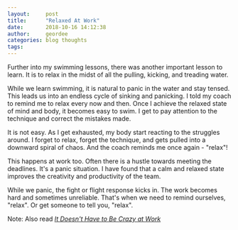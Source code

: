 ```yaml
---
layout:     post
title:      "Relaxed At Work"
date:       2018-10-16 14:12:38
author:     geordee
categories: blog thoughts
tags:
---
```


Further into my swimming lessons, there was another important lesson to learn. It is to relax in the midst of all the pulling, kicking, and treading water.

While we learn swimming, it is natural to panic in the water and stay tensed. This leads us into an endless cycle of sinking and panicking. I told my coach to remind me to relax every now and then. Once I achieve the relaxed state of mind and body, it becomes easy to swim. I get to pay attention to the technique and correct the mistakes made.

It is not easy. As I get exhausted, my body start reacting to the struggles around. I forget to relax, forget the technique, and gets pulled into a downward spiral of chaos. And the coach reminds me once again - "relax"!

This happens at work too. Often there is a hustle towards meeting the deadlines. It's a panic situation. I have found that a calm and relaxed state improves the creativity and productivity of the team.

While we panic, the fight or flight response kicks in. The work becomes hard and sometimes unreliable. That's when we need to remind ourselves, "relax". Or get someone to tell you, "relax".

Note: Also read [_It Doesn't Have to Be Crazy at Work_](https://basecamp.com/books/calm "It Doesn't Have to Be Crazy at Work")
